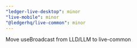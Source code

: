 ```yaml
---
"ledger-live-desktop": minor
"live-mobile": minor
"@ledgerhq/live-common": minor
---
```


Move useBroadcast from LLD/LLM to live-common
